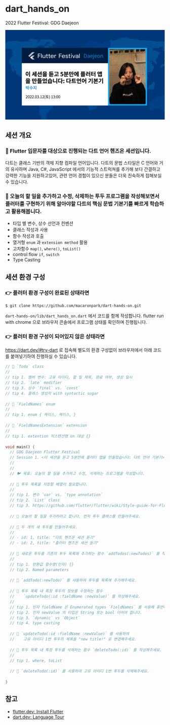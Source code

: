 # dart_hands_on

2022 Flutter Festival: GDG Daejeon

![session card image](./session-card.png)

## 세션 개요

### 🚩 Flutter 입문자를 대상으로 진행되는 다트 언어 핸즈온 세션입니다.

다트는 클래스 기반의 객체 지향 컴파일 언어입니다. 다트의 문법 스타일은 C 언어와 거의 유사하며 Java, C#, JavaScript 에서의 기능적 스트럭쳐를 추가해 보다 간결하고 강력한 기능을 지원하고있어, 관련 언어 경험이 있으신 분들은 더욱 친숙하게 접해보실 수 있습니다.

### 🚩 오늘의 할 일을 추가하고 수정, 삭제하는 투두 프로그램을 작성해보면서 플러터를 구현하기 위해 알아야할 다트의 핵심 문법 기본기를 빠르게 학습하고 활용해봅니다.

- 타입 별 변수, 상수 선언과 컨벤션
- 클래스 작성과 사용
- 함수 작성과 호출
- 열거형 `enum` 과 `extension method` 활용
- 고차함수 `map()`, `where()`, `toList()`
- control flow `if`, `switch`
- Type Casting

## 세션 환경 구성

### 👉 플러터 환경 구성이 완료된 상태라면

```shell
$ git clone https://github.com/macaronpark/dart-hands-on.git
```

`dart-hands-on/lib/dart_hands_on.dart` 에서 코드를 함께 작성합니다.
flutter run with chrome 으로 브라우저 콘솔에서 프로그램 상태를 확인하며 진행됩니다.

### 👉 플러터 환경 구성이 되어있지 않은 상태라면

https://dart.dev/#try-dart 로 접속해 별도의 환경 구성없이 브라우저에서 아래 코드를 붙여넣기하여 진행하실 수 있습니다.

```Dart
// 📌 `Todo` class
//
// tip 1. 멤버 변수: 고유 아이디, 할 일 제목, 완료 여부, 생성 일시
// tip 2. `late` modifier
// tip 3. 상수 `final` vs. `const`
// tip 4. 클래스 생성자 with syntactic sugar

// 📌 `FieldNames` enum
//
// tip 1. enum { 케이스, 케이스, }

// 📌 `FieldNamesExtension` extension
//
// tip 1. extention 익스텐션명 on 대상 {}

void main() {
  // GDG Daejeon Flutter Festival
  // Session 1. <이 세션을 듣고 5분만에 플러터 앱을 만들었습니다: 다트 언어 기본기> - suzy
  //
  //
  // 🐦 목표: 오늘의 할 일을 추가하고 수정, 삭제하는 프로그램을 작성합니다.

  // 📌 투두 목록을 저장할 배열이 필요합니다.
  //
  // tip 1. 변수 `var` vs. `type annotation`
  // tip 2. `List` class
  // tip 3. https://github.com/flutter/flutter/wiki/Style-guide-for-Flutter-repo#avoid-using-var-and-dynamic

  // 📌 오늘의 할 일을 추가하려고 합니다. 먼저 투두 클래스를 만들어주세요.

  // 📌 두 개의 새 투두를 만들어주세요.
  //
  // - id: 1, title: "다트 핸즈온 세션 듣기"
  // - id: 2, title: "플러터 핸즈온 세션 듣기"

  // 📌 새로운 투두를 기존의 투두 목록에 추가하는 함수 `addTodos(:newTodos)` 를 작성해주세요.
  //
  // tip 1. 반환값 함수명(인자) {}
  // tip 2. Named parameters

  // 📌 `addTodo(:newTodo)` 를 사용하여 투두를 목록에 추가해주세요.

  // 📌 투두 목록 내 특정 투두의 정보를 수정하는 함수
  //    `updateTodo(:id :fieldName :newValue)` 를 작성해주세요.
  //
  // tip 1. 인자 fieldName 은 Enumerated types `FieldNames` 를 사용해 휴먼에러를 방지해주세요.
  // tip 2. 인자 newValue 의 타입은 String 또는 bool 이어야 합니다.
  // tip 3. `dynamic` vs `Object`
  // tip 4. type casting

  // 📌 `updateTodo(:id :fieldName :newValue)` 를 사용하여
  //    고유 아이디 1번 투두의 제목을 "new title!" 로 변경해주세요.

  // 📌 투두 목록 내 특정 투두를 삭제하는 함수 `deleteTodo(:id)` 를 작성해주세요.
  //
  // tip 1. where, toList

  // 📌 `deleteTodo(:id)` 를 사용하여 고유 아이디 1번 투두를 삭제해주세요.

}
```

## 참고

- [flutter.dev: Install Flutter](https://docs.flutter.dev/get-started/install)
- [dart.dev: Language Tour](https://dart.dev/guides/language/language-tour)

